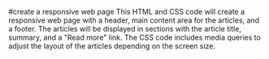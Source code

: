 #create a responsive web page
This HTML and CSS code will create a responsive web page with a header, main content area for the articles, and a footer. 
The articles will be displayed in sections with the article title, summary, and a "Read more" link. 
The CSS code includes media queries to adjust the layout of the articles depending on the screen size.




